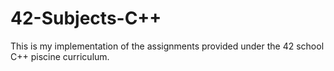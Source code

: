 # 42-Subjects-C++

This is my implementation of the assignments provided under the 42 school C++ piscine curriculum.
